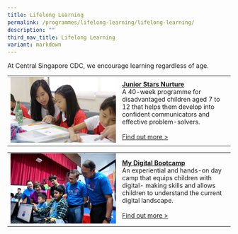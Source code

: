 ```yaml
---
title: Lifelong Learning
permalink: /programmes/lifelong-learning/lifelong-learning/
description: ""
third_nav_title: Lifelong Learning
variant: markdown
---
```

At Central Singapore CDC, we encourage learning regardless of age.

<table border="0" width="100%">
	<tbody><tr>
		<td width="50%">
			<img src="/images/Programmes/a38z1106_opz5f62c838795f41f09f9d91389022b306.jpg">
		</td>
		<td width="50%">
			<a href="/programmes/lifelong-learning/nurture"><b>Junior Stars Nurture</b></a><br>
A 40-week programme for disadvantaged children aged 7 to 12 that helps them develop into confident communicators and effective problem-solvers.
			<br><br><a href="/programmes/lifelong-learning/nurture">Find out more &gt;</a>
		</td>
	</tr>
</tbody></table>


<table border="0" width="100%">
	<tbody><tr>
		<td width="50%">
			<img src="/images/Programmes/mydigitalbootcamp.jpg">
		</td>
		<td width="50%">
			<a href="/programmes/lifelong-learning/mydigitalbootcamp/"><b>My Digital Bootcamp</b></a><br>
An experiential and hands-on day camp that equips children with digital- making skills and allows children to understand the current digital landscape.
			<br><br><a href="/programmes/lifelong-learning/mydigitalbootcamp/">Find out more &gt;</a>
		</td>
	</tr>
</tbody></table>